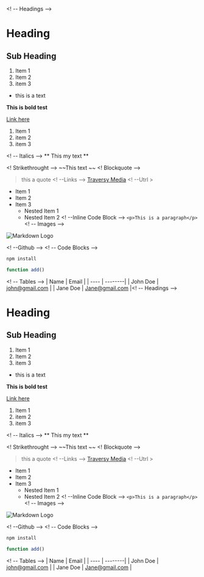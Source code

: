 <! -- Headings -->
# Heading

## Sub Heading
1. Item 1
2. Item 2
3. item 3
   
* this is a text 


**This is bold test**
  


[Link here](http://google.com)


1. Item 1
2. item 2
3. item 3

<! -- Italics -->
** This my text **

<! Strikethrought -->
~~This text ~~
<! Blockquote -->
> this a quote
<! --Links -->
[Traversy Media](acr/acr.tf)
<! --Utrl >
* Item 1
* Item 2
* Item 3
   * Nested Item 1
   * Nested Item 2
<! --Inline Code Block -->
`<p>This is a paragraph</p>`
<! -- Images -->

![Markdown Logo](https://markdown-here.com/img/icon256.png)

<! --Github -->
<! -- Code Blocks -->
```bash
npm install 
```

``` Javascript
function add()
```
<! -- Tables -->
| Name  | Email   |
| ----  | --------|
| John Doe | john@gmail.com |
| Jane Doe | Jane@gmail.com |<! -- Headings -->
# Heading

## Sub Heading
1. Item 1
2. Item 2
3. item 3
   
* this is a text 


**This is bold test**
  


[Link here](http://google.com)


1. Item 1
2. item 2
3. item 3

<! -- Italics -->
** This my text **

<! Strikethrought -->
~~This text ~~
<! Blockquote -->
> this a quote
<! --Links -->
[Traversy Media](acr/acr.tf)
<! --Utrl >
* Item 1
* Item 2
* Item 3
   * Nested Item 1
   * Nested Item 2
<! --Inline Code Block -->
`<p>This is a paragraph</p>`
<! -- Images -->

![Markdown Logo](https://markdown-here.com/img/icon256.png)

<! --Github -->
<! -- Code Blocks -->
```bash
npm install 
```

``` Javascript
function add()
```
<! -- Tables -->
| Name  | Email   |
| ----  | --------|
| John Doe | john@gmail.com |
| Jane Doe | Jane@gmail.com |